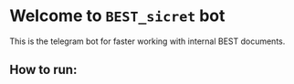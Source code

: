 # Welcome to `BEST_sicret` bot

This is the telegram bot for faster working with internal BEST documents.

## How to run: